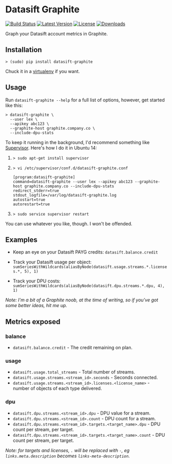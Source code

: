 # Datasift Graphite

[![Build Status](https://travis-ci.org/lextoumbourou/datasift-graphite.svg?branch=master)](https://travis-ci.org/lextoumbourou/datasift-graphite)
[![Latest Version](https://pypip.in/version/datasift-graphite/badge.svg)](https://pypi.python.org/pypi/datasift-graphite/)
[![License](https://pypip.in/license/datasift-graphite/badge.svg)](https://pypi.python.org/pypi/datasift-graphite/)
[![Downloads](https://pypip.in/download/datasift-graphite/badge.svg)](https://pypi.python.org/pypi/datasift-graphite/)

Graph your Datasift account metrics in Graphite.

## Installation

```
> (sudo) pip install datasift-graphite
```

Chuck it in a [virtualenv](https://virtualenv.pypa.io/en/latest/) if you want.

## Usage

Run ``datasift-graphite --help`` for a full list of options, however, get started like this:

```
> datasift-graphite \
  --user lex \
  --apikey abc123 \
  --graphite-host graphite.company.co \
  --include-dpu-stats
```

To keep it running in the background, I'd recommend something like [Supervisor](http://supervisord.org/). Here's how I do it in Ubuntu 14:

1. ```> sudo apt-get install supervisor```

2. ```> vi /etc/supervisor/conf.d/datasift-graphite.conf```

    ```
    [program:datasift-graphite]
    command=datasift-graphite --user lex --apikey abc123 --graphite-host graphite.company.co --include-dpu-stats
    redirect_stderr=true
    stdout_logfile=/var/log/datasift-graphite.log
    autostart=true
    autorestart=true
    ```
3. ```> sudo service supervisor restart```

You can use whatever you like, though. I won't be offended.

## Examples

* Keep an eye on your Datasift PAYG credits: ```datasift.balance.credit```

* Track your Datasift usage per object: ``sumSeriesWithWildcards(aliasByNode(datasift.usage.streams.*.licenses.*, 5), 1)``

* Track your DPU costs: ``sumSeriesWithWildcards(aliasByNode(datasift.dpu.streams.*.dpu, 4), 1)``

*Note: I'm a bit of a Graphite noob, at the time of writing, so if you've got some better ideas, hit me up.*

## Metrics exposed

### balance

* ``datasift.balance.credit`` - The credit remaining on plan.

### usage

* ``datasift.usage.total_streams`` - Total number of streams.
* ``datasift.usage.streams.<stream_id>.seconds`` - Seconds connected.
* ``datasift.usage.streams.<stream_id>.licenses.<license_name>`` - number of objects of each type delivered.

### dpu


* ``datasift.dpu.streams.<stream_id>.dpu`` - DPU value for a stream.
* ``datasift.dpu.streams.<stream_id>.count`` - DPU count for a stream.
* ``datasift.dpu.streams.<stream_id>.targets.<target_name>.dpu`` - DPU count per stream, per target.
* ``datasift.dpu.streams.<stream_id>.targets.<target_name>.count`` - DPU count per stream, per target.

*Note: for targets and licenses, ``.`` will be replaced with ``-``, eg ``links.meta.description`` becomes ``links-meta-description``.*
